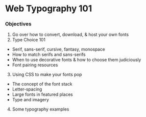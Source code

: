 # Web Typography 101

### Objectives

1. Go over how to convert, download, & host your own fonts
2. Type Choice 101
  - Serif, sans-serif, cursive, fantasy, monospace
  - How to match serifs and sans-serifs
  - When to use decorative fonts & how to choose them judiciously
  - Font pairing resources
3. Using CSS to make your fonts pop
  - The concept of the font stack
  - Letter-spacing
  - Large fonts in featured places
  - Type and imagery
4. Some typography examples